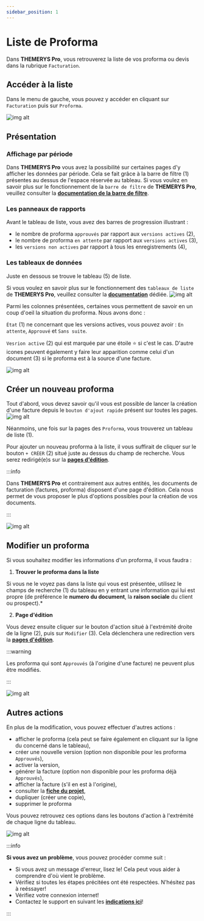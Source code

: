 ```yaml
---
sidebar_position: 1
---
```


# Liste de Proforma
Dans **THEMERYS Pro**, vous retrouverez la liste de vos proforma ou devis dans la rubrique `Facturation`.

## Accéder à la liste
Dans le menu de gauche, vous pouvez y accéder en cliquant sur `Facturation` puis sur `Proforma`.

![img alt](/img/proforma-goto.png)

## Présentation
### Affichage par période
Dans **THEMERYS Pro** vous avez la possibilité sur certaines pages d'y afficher les données par période. Cela se fait grâce à la barre de filtre (1) 
présentes au dessus de l'espace réservée au tableau.
Si vous voulez en savoir plus sur le fonctionnement de la `barre de filtre` de **THEMERYS Pro**, veuillez consulter
la **[documentation de la barre de filtre](../../outils/barre-de-filtre)**.

### Les panneaux de rapports
Avant le tableau de liste, vous avez des barres de progression illustrant :
- le nombre de proforma `approuvés` par rapport aux `versions actives` (2),
- le nombre de proforma `en attente` par rapport aux `versions actives` (3),
- les `versions non actives` par rapport à tous les enregistrements (4),

### Les tableaux de données
Juste en dessous se trouve le tableau (5) de liste.

Si vous voulez en savoir plus sur le fonctionnement des `tableaux de liste` de **THEMERYS Pro**, veuillez consulter
la **[documentation](../../outils/tableaux)** dédiée.
![img alt](/img/proforma-structure.png)

Parmi les colonnes présentées, certaines vous permettent de savoir en un coup d'oeil la situation du proforma.
Nous avons donc :

`État` (1) ne concernant que les versions actives, vous pouvez avoir : `En attente`, `Approuvé` et `Sans suite`.

`Vesrion active` (2) qui est marquée par une étoile ⭐ si c'est le cas. D'autre icones peuvent également y faire leur apparition 
comme celui d'un document (3) si le proforma est à la source d'une facture.

![img alt](/img/proforma-colonnes.png)

## Créer un nouveau proforma
Tout d'abord, vous devez savoir qu'il vous est possible de lancer la création d'une facture depuis le `bouton d'ajout rapide` présent sur toutes les pages.
![img alt](/img/proforma-ajout-rapide.png)

Néanmoins, une fois sur la pages des `Proforma`, vous trouverez un tableau de liste (1).

Pour ajouter un nouveau proforma à la liste, il vous suffirait de cliquer sur le bouton `+ CRÉER` (2) situé juste au dessus du champ de recherche.
Vous serez redirigé(e)s sur la **[pages d'édition](./edition-proforma)**.

:::info

Dans **THEMERYS Pro** et contrairement aux autres entités, les documents de facturation (factures, proforma) disposent d'une page d'édition. 
Cela nous permet de vous proposer le plus d'options possibles pour la création de vos documents.

:::

![img alt](/img/proforma-creation.png)

## Modifier un proforma
Si vous souhaitez modifier les informations d'un proforma, il vous faudra :
1. **Trouver le proforma dans la liste** 

Si vous ne le voyez pas dans la liste qui vous est présentée, utilisez le champs de recherche (1) du tableau
en y entrant une information qui lui est propre (de préférence le **numero du document**, la **raison sociale** du client ou prospect).*

2. **Page d'édition** 

Vous devez ensuite cliquer sur le bouton d'action situé à l'extrémité droite de la ligne (2), puis sur `Modifier` (3).
Cela déclenchera une redirection vers la **[pages d'édition](./edition-proforma)**.

:::warning

Les proforma qui sont `Approuvés` (à l'origine d'une facture) ne peuvent plus être modifiés.

:::

![img alt](/img/proforma-modifier.png)

## Autres actions
En plus de la modification, vous pouvez effectuer d'autres actions :
- afficher le proforma (cela peut se faire également en cliquant sur la ligne du concerné dans le tableau),
- créer une nouvelle version (option non disponible pour les proforma `Approuvés`),
- activer la version,
- générer la facture (option non disponible pour les proforma déjà `Approuvés`),
- afficher la facture (s'il en est à l'origine),
- consulter la **[fiche du projet](../../activités/projets/fiche-projet)**,
- dupliquer (créer une copie),
- supprimer le proforma

Vous pouvez retrouvez ces options dans les boutons d'action à l'extrémité de chaque ligne du tableau.

![img alt](/img/proforma-action-bouton.png)

:::info

**Si vous avez un problème**, vous pouvez procéder comme suit :
- Si vous avez un message d'erreur, lisez le! Cela peut vous aider à comprendre d'où vient le problème.
- Vérifiez si toutes les étapes précitées ont été respectées. N'hésitez pas à reéssayer!
- Vérifiez votre connexion internet!
- Contactez le support en suivant les **[indications ici](../../outils/contact-support)**!

:::
